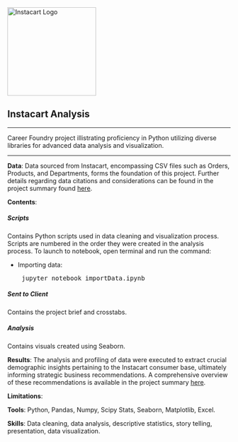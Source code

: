 <img src="https://cdn.freebiesupply.com/logos/large/2x/instacart-1-logo-png-transparent.png" alt="Instacart Logo" width=200>

## Instacart Analysis
---
Career Foundry project illistrating proficiency in Python utilizing diverse libraries for advanced data analysis and visualization.

---
<b>Data</b>: Data sourced from Instacart, encompassing CSV files such as Orders, Products, and Departments, forms the foundation of this project. Further details regarding data citations and considerations can be found in the project summary found [here](https://github.com/JJWarner/CF_Instacart-Analysis/blob/main/Sent%20to%20Client/Final_report.xlsx).

<b>Contents</b>: 
##### Scripts
Contains Python scripts used in data cleaning and visualization process. Scripts are numbered in the order they were created in the analysis process.
To launch to notebook, open terminal and run the command: 
<ul><li>Importing data: <pre> jupyter notebook importData.ipynb</pre></ul></li>

##### Sent to Client
Contains the project brief and crosstabs.
##### Analysis
Contains visuals created using Seaborn.

<b>Results</b>: The analysis and profiling of data were executed to extract crucial demographic insights pertaining to the Instacart consumer base, ultimately informing strategic business recommendations. A comprehensive overview of these recommendations is available in the project summary [here](https://github.com/JJWarner/CF_Instacart-Analysis/blob/main/Sent%20to%20Client/Final_report.xlsx).

<b>Limitations</b>:

<b>Tools</b>: Python, Pandas, Numpy, Scipy Stats, Seaborn, Matplotlib, Excel.

<b>Skills</b>: Data cleaning, data analysis, descriptive statistics, story telling, presentation, data visualization.
